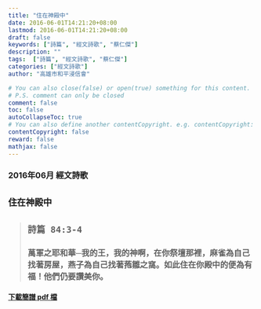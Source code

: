 ```yaml
---
title: "住在神殿中"
date: 2016-06-01T14:21:20+08:00
lastmod: 2016-06-01T14:21:20+08:00
draft: false
keywords: ["詩篇", "經文詩歌", "蔡仁傑"]
description: ""
tags:  ["詩篇", "經文詩歌", "蔡仁傑"]
categories: ["經文詩歌"]
author: "高雄市和平浸信會"

# You can also close(false) or open(true) something for this content.
# P.S. comment can only be closed
comment: false
toc: false
autoCollapseToc: true
# You can also define another contentCopyright. e.g. contentCopyright: "This is another copyright."
contentCopyright: false
reward: false
mathjax: false
---
```


### 2016年06月 經文詩歌

## `住在神殿中`

> ## `詩篇 84:3-4`
> 
> ### 萬軍之耶和華─我的王，我的神啊，在你祭壇那裡，麻雀為自己找著房屋，燕子為自己找著菢雛之窩。如此住在你殿中的便為有福！他們仍要讚美你。

#### [下載簡譜 pdf 檔](/pdf-h/h201606.pdf "住在神殿中")